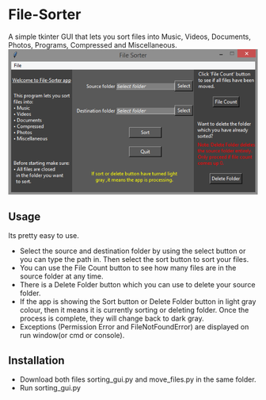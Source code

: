 # File-Sorter
A simple tkinter GUI that lets you sort files into Music, Videos, Documents, Photos, Programs, Compressed and Miscellaneous.
![Alt Text](https://github.com/starter-coder/File-Sorter/blob/master/images/file_sorter.png)
## Usage
Its pretty easy to use.
* Select the source and destination folder by using the select button or you can type the path in. Then select the sort button to sort your files.
* You can use the File Count button to see how many files are in the source folder at any time.
* There is a Delete Folder button which you can use to delete your source folder.
* If the app is showing the Sort button or Delete Folder button in light gray colour, then it means it is currently sorting or deleting folder. Once the process is complete, they will change back to dark gray.
* Exceptions (Permission Error and FileNotFoundError) are displayed on run window(or cmd or console).
## Installation
* Download both files sorting_gui.py and move_files.py in the same folder.
* Run sorting_gui.py
